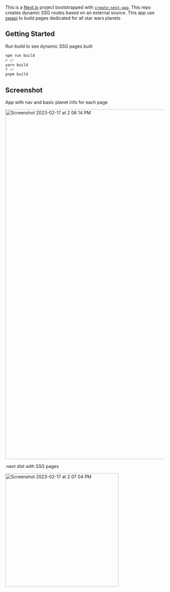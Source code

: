 This is a [Next.js](https://nextjs.org/) project bootstrapped with [`create-next-app`](https://github.com/vercel/next.js/tree/canary/packages/create-next-app). This repo creates dynamic SSG routes based on an external source. This app use [swapi](https://swapi.dev/) to build pages dedicated for all star wars planets 

## Getting Started

Run build to see dynamic SSG pages built

```bash
npm run build
# or
yarn build
# or
pnpm build
```


## Screenshot

App with nav and basic planet info for each page

<img width="1105" alt="Screenshot 2023-02-17 at 2 06 14 PM" src="https://user-images.githubusercontent.com/16339467/219614826-12ffad98-7994-4f17-a8a6-699bfb6042fc.png">

.next dist with SSG pages

<img width="358" alt="Screenshot 2023-02-17 at 2 07 04 PM" src="https://user-images.githubusercontent.com/16339467/219614836-043ba7a6-e25b-41ba-b110-0a1d72cbe01b.png">
